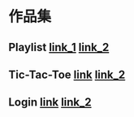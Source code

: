 # 作品集

## Playlist [link_1](http://10.25.7.164/playlistgen/ "Heading link")  [link_2](http://10.25.7.164/phpmyadmin/sql.php?server=1&db=test&table=v&pos=0 "Heading link")
## Tic-Tac-Toe [link](https://fungkaho.github.io/login "Heading link") [link_2](https://console.firebase.google.com/project/test-b08bb/database/test-b08bb/data~2Fusers?hl=zh-TW&pli=1 "Heading link")
## Login [link](https://fungkaho.github.io/login "Heading link") [link_2](https://console.firebase.google.com/project/test-b08bb/database/test-b08bb/data~2Fusers?hl=zh-TW&pli=1 "Heading link")
